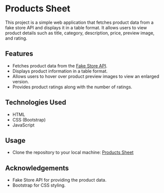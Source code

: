# Products Sheet

This project is a simple web application that fetches product data from a fake store API and displays it in a table format. It allows users to view product details such as title, category, description, price, preview image, and rating.

## Features

- Fetches product data from the [Fake Store API](https://fakestoreapi.com/products).
- Displays product information in a table format.
- Allows users to hover over product preview images to view an enlarged version.
- Provides product ratings along with the number of ratings.

## Technologies Used

- HTML
- CSS (Bootstrap)
- JavaScript

## Usage

- Clone the repository to your local machine: [Products Sheet](https://productssheet.netlify.app/)



## Acknowledgements

- Fake Store API for providing the product data.
- Bootstrap for CSS styling.

